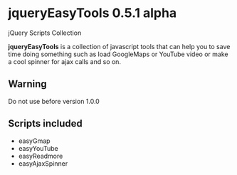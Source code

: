 # jqueryEasyTools 0.5.1 alpha
jQuery Scripts Collection

**jqueryEasyTools** is a collection of javascript tools that can help you to save time doing something such as load GoogleMaps or YouTube video or make a cool spinner for ajax calls and so on.

## Warning
Do not use before version 1.0.0 

## Scripts included

* easyGmap
* easyYouTube
* easyReadmore
* easyAjaxSpinner
